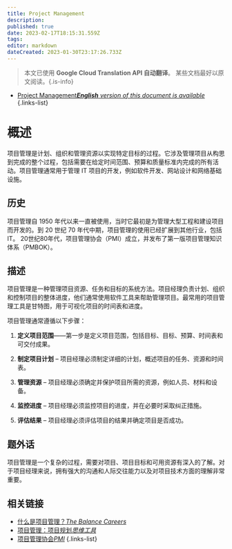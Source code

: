 ```yaml
---
title: Project Management
description: 
published: true
date: 2023-02-17T18:15:31.559Z
tags: 
editor: markdown
dateCreated: 2023-01-30T23:17:26.733Z
---
```


> 本文已使用 **Google Cloud Translation API 自动翻译**。
某些文档最好以原文阅读。{.is-info}
- [Project Management***English** version of this document is available*](/en/Knowledge-base/Dictionary/project-management)
{.links-list}


# 概述
项目管理是计划、组织和管理资源以实现特定目标的过程。它涉及管理项目从构思到完成的整个过程，包括需要在给定时间范围、预算和质量标准内完成的所有活动。项目管理通常用于管理 IT 项目的开发，例如软件开发、网站设计和网络基础设施。

## 历史
项目管理自 1950 年代以来一直被使用，当时它最初是为管理大型工程和建设项目而开发的。到 20 世纪 70 年代中期，项目管理的使用已经扩展到其他行业，包括 IT。 20世纪80年代，项目管理协会（PMI）成立，并发布了第一版项目管理知识体系（PMBOK）。

## 描述
项目管理是一种管理项目资源、任务和目标的系统方法。项目经理负责计划、组织和控制项目的整体进度，他们通常使用软件工具来帮助管理项目。最常用的项目管理工具是甘特图，用于可视化项目的时间表和进度。

项目管理通常遵循以下步骤：

1. **定义项目范围**——第一步是定义项目范围，包括目标、目标、预算、时间表和可交付成果。

2. **制定项目计划** – 项目经理必须制定详细的计划，概述项目的任务、资源和时间表。

3. **管理资源** – 项目经理必须确定并保护项目所需的资源，例如人员、材料和设备。

4. **监控进度** – 项目经理必须监控项目的进度，并在必要时采取纠正措施。

5. **评估结果** – 项目经理必须评估项目的结果并确定项目是否成功。

## 题外话
项目管理是一个复杂的过程，需要对项目、项目目标和可用资源有深入的了解。对于项目经理来说，拥有强大的沟通和人际交往能力以及对项目技术方面的理解非常重要。

## 相关链接
- [什么是项目管理？*The Balance Careers*](https://www.thebalancecareers.com/what-is-project-management-2275783)
- [项目管理：项目规划*思维工具*](https://www.mindtools.com/pages/article/newPPM_03.htm)
- [项目管理协会*PMI*](https://www.pmi.org/)
{.links-list}